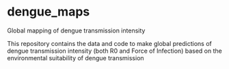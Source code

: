# dengue_maps
Global mapping of dengue transmission intensity

This repository contains the data and code to make global predictions of dengue transmission intensity (both R0 and Force of Infection) based on the environmental suitability of dengue transmission
